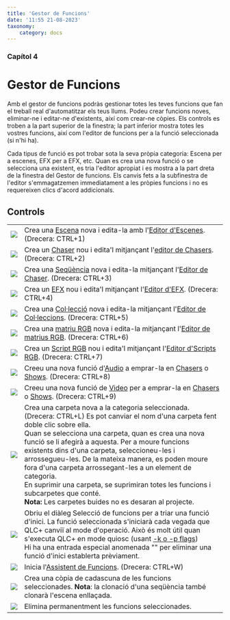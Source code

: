 ```yaml
---
title: 'Gestor de Funcions'
date: '11:55 21-08-2023'
taxonomy:
    category: docs
---
```


### Capítol 4

# Gestor de Funcions

Amb el gestor de funcions podràs gestionar totes les teves funcions que fan el treball real d'automatitzar els teus llums. Podeu crear funcions noves, eliminar-ne i editar-ne d'existents, així com crear-ne còpies. Els controls es troben a la part superior de la finestra; la part inferior mostra totes les vostres funcions, així com l'editor de funcions per a la funció seleccionada (si n'hi ha).

Cada tipus de funció es pot trobar sota la seva pròpia categoria: Escena per a escenes, EFX per a EFX, etc. Quan es crea una nova funció o se selecciona una existent, es tria l'editor apropiat i es mostra a la part dreta de la finestra del Gestor de funcions. Els canvis fets a la subfinestra de l'editor s'emmagatzemen immediatament a les pròpies funcions i no es requereixen clics d'acord addicionals.

Controls
--------

|     |     |
| --- | --- |
| ![](/basics/scene.png) | Crea una [Escena](/basics/glossary-and-concepts#escena) nova i edita-la amb l'[Editor d'Escenes](editor-de-escenes). (Drecera: CTRL+1) |
| ![](/basics/chaser.png) | Crea un [Chaser](/basics/glossary-and-concepts#chaser) nou i edita'l mitjançant l'[editor de Chasers](editor-de-chaser). (Drecera: CTRL+2) |
| ![](/basics/sequence.png) | Crea una [Seqüència](/basics/glossary-and-concepts#seqüència) nova i edita-la mitjançant l'[Editor de Chaser](editor-de-chasers). (Drecera: CTRL+3) |
| ![](/basics/efx.png) | Crea un [EFX](/basics/glossary-and-concepts#efx) nou i edita'l mitjançant l'[Editor d'EFX](editor-efx). (Drecera: CTRL+4) |
| ![](/basics/collection.png) | Crea una [Col·lecció](/basics/glossary-and-concepts#collecio) nova i edita-la mitjançant l'[Editor de Col·leccions](editor-de-colleccions). (Drecera: CTRL+5) |
| ![](/basics/rgbmatrix.png) | Crea una [matriu RGB](/basics/glossary-and-concepts#matriu-rgb) nova i edita-la mitjançant l'[Editor de matrius RGB](editor-de-matrius-rgb). (Drecera: CTRL+6) |
| ![](/basics/script.png) | Crea un [Script RGB](/basics/glossary-and-concepts#rgb-script) nou i edita'l mitjançant l'[Editor d'Scripts RGB](api-scripts-rgb). (Drecera: CTRL+7) |
| ![](/basics/audio.png) | Creeu una nova funció d'[Audio](/basics/glossary-and-concepts#audio) a emprar-la en [Chasers](/basics/glossary-and-concepts#chaser) o [Shows](/basics/glossary-and-concepts#show). (Drecera: CTRL+8) |
| ![](/basics/video.png) | Creeu una nova funció de [Video](/basics/glossary-and-concepts#video) per a emprar-la en [Chasers](/basics/glossary-and-concepts#chaser) o [Shows](/basics/glossary-and-concepts#show). (Drecera: CTRL+9) |
| ![](/basics/folder.png) | Crea una carpeta nova a la categoria seleccionada. (Drecera: CTRL+L) Es pot canviar el nom d'una carpeta fent doble clic sobre ella.  <br>Quan se selecciona una carpeta, quan es crea una nova funció se li afegirà a aquesta. Per a moure funcions existents dins d'una carpeta, seleccioneu-les i arrossegueu-les. De la mateixa manera, es poden moure fora d'una carpeta arrossegant-les a un element de categoria.  <br>En suprimir una carpeta, se suprimiran totes les funcions i subcarpetes que conté.  <br>**Nota:** Les carpetes buides no es desaran al projecte. |
| ![](/basics/autostart.png) | <No function>Obriu el diàleg Selecció de funcions per a triar una funció d'inici. La funció seleccionada s'iniciarà cada vegada que QLC+ canviï al mode d'operació. Això és molt útil quan s'executa QLC+ en mode quiosc (usant [-k o -p flags](/advanced/command-line-parameters)) <br>Hi ha una entrada especial anomenada "" per eliminar una funció d'inici establerta prèviament. |
| ![](/basics/wizard.png) | Inicia l'[Assistent de Funcions](assistent-de-funcions). (Drecera: CTRL+W) |
| ![](/basics/editcopy.png) | Crea una còpia de cadascuna de les funcions seleccionades. **Nota**: la clonació d'una seqüència també clonarà l'escena enllaçada. |
| ![](/basics/editdelete.png) | Elimina permanentment les funcions seleccionades. |
